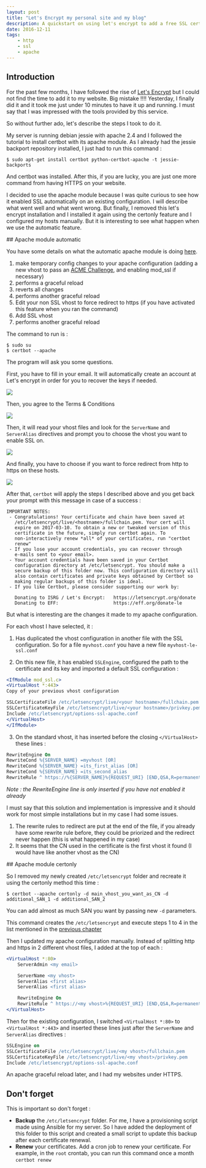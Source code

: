```yaml
---
layout: post
title: "Let's Encrypt my personal site and my blog"
description: A quickstart on using let's encrypt to add a free SSL certificate to your websites
date: 2016-12-11
tags:
    - http
    - ssl
    - apache
---
```



## Introduction

For the past few months, I have followed the rise of [Let's Encrypt](https://letsencrypt.org/) but I could not find the time to add it to my website. Big mistake !!!! Yesterday, I finally did it and it took me just under 10 minutes to have it up and running. I must say that I was impressed with the tools provided by this service.

So without further ado, let's describe the steps I took to do it.

My server is running debian jessie with apache 2.4 and I followed the tutorial to install certbot with its apache module. As I already had the jessie backport repository installed, I just had to run this command :

```shell
$ sudo apt-get install certbot python-certbot-apache -t jessie-backports
```

And certbot was installed. After this, if you are lucky, you are just one more command from having HTTPS on your website.

I decided to use the apache module because I was quite curious to see how it enabled SSL automatically on an existing configuration. I will describe what went well and what went wrong. But finally, I removed this let's encrypt installation and I installed it again using the certonly feature and I configured my hosts manually. But it is interesting to see what happen when we use the automatic feature.

## Apache module automatic

You have some details on what the automatic apache module is doing [here](https://certbot.eff.org/#debianjessie-apache).

1. make temporary config changes to your apache configuration (adding a new vhost to pass an [ACME Challenge](https://tools.ietf.org/html/draft-ietf-acme-acme-03#section-7.3), and enabling mod_ssl if necessary)
2. performs a graceful reload
3. reverts all changes
4. performs another graceful reload
5. Edit your non SSL vhost to force redirect to https (if you have activated this feature when you ran the command)
6. Add SSL vhost
7. performs another graceful reload

The command to run is :

```shell
$ sudo su
$ certbot --apache
```

The program will ask you some questions.

First, you have to fill in your email. It will automatically create an account at Let's encrypt in order for you to recover the keys if needed.

![](/assets/img/letsencrypt/mail.png)

Then, you agree to the Terms & Conditions

![](/assets/img/letsencrypt/sla.png)

Then, it will read your vhost files and look for the `ServerName` and `ServerAlias` directives and prompt you to choose the vhost you want to enable SSL on.

![](/assets/img/letsencrypt/select_hostname.png)

And finally, you have to choose if you want to force redirect from http to https on these hosts.

![](/assets/img/letsencrypt/secure_mode.png)

After that, `certbot` will apply the steps I described above and you get back your prompt with this message in case of a success :

```
IMPORTANT NOTES:
 - Congratulations! Your certificate and chain have been saved at
   /etc/letsencrypt/live/<hostname>/fullchain.pem. Your cert will
   expire on 2017-03-10. To obtain a new or tweaked version of this
   certificate in the future, simply run certbot again. To
   non-interactively renew *all* of your certificates, run "certbot
   renew"
 - If you lose your account credentials, you can recover through
   e-mails sent to <your email>.
 - Your account credentials have been saved in your Certbot
   configuration directory at /etc/letsencrypt. You should make a
   secure backup of this folder now. This configuration directory will
   also contain certificates and private keys obtained by Certbot so
   making regular backups of this folder is ideal.
 - If you like Certbot, please consider supporting our work by:

   Donating to ISRG / Let's Encrypt:   https://letsencrypt.org/donate
   Donating to EFF:                    https://eff.org/donate-le
```

But what is interesting are the changes it made to my apache configuration.

For each vhost I have selected, it :

1. Has duplicated the vhost configuration in another file with the SSL configuration. So for a file `myvhost.conf` you have a new file `myvhost-le-ssl.conf`

2. On this new file, it has enabled `SSLEngine`, configured the path to the certificate and its key and imported a default SSL configuration :

```apache
<IfModule mod_ssl.c>
<VirtualHost *:443>
Copy of your previous vhost configuration

SSLCertificateFile /etc/letsencrypt/live/<your hostname>/fullchain.pem
SSLCertificateKeyFile /etc/letsencrypt/live/<your hostname>/privkey.pem
Include /etc/letsencrypt/options-ssl-apache.conf
</VirtualHost>
</IfModule>
```

3. On the standard vhost, it has inserted before the closing `</VirtualHost>` these lines :

```apache
RewriteEngine On
RewriteCond %{SERVER_NAME} =myvhost [OR]
RewriteCond %{SERVER_NAME} =its_first_alias [OR]
RewriteCond %{SERVER_NAME} =its_second_alias
RewriteRule ^ https://%{SERVER_NAME}%{REQUEST_URI} [END,QSA,R=permanent]
```

*Note : the RewriteEngine line is only inserted if you have not enabled it already*

I must say that this solution and implementation is impressive and it should work for most simple installations but in my case I had some issues.

1. The rewrite rules to redirect are put at the end of the file, if you already have some rewrite rule before, they could be priorized and the redirect never happen (this is what happened in my case)
2. It seems that the CN used in the certificate is the first vhost it found (I would have like another vhost as the CN)


## Apache module certonly

So I removed my newly created `/etc/letsencrypt` folder and recreate it using the certonly method this time :

```shell
$ certbot --apache certonly -d main_vhost_you_want_as_CN -d additional_SAN_1 -d additional_SAN_2
```

You can add almost as much SAN you want by passing new `-d` parameters.

This command creates the `/etc/letsencrypt` and execute steps 1 to 4 in the list mentioned in the [previous chapter](#apache-module-automatic)

Then I updated my apache configuration manually. Instead of splitting http and https in 2 different vhost files, I added at the top of each :

```apache
<VirtualHost *:80>
    ServerAdmin <my email>

    ServerName <my vhost>
    ServerAlias <first alias>
    ServerAlias <first alias>

    RewriteEngine On
    RewriteRule ^ https://<my vhost>%{REQUEST_URI} [END,QSA,R=permanent]
</VirtualHost>
```

Then for the existing configuration, I switched `<VirtualHost *:80>` to `<VirtualHost *:443>` and inserted these lines just after the `ServerName` and `ServerAlias` directives :

```apache
SSLEngine on
SSLCertificateFile /etc/letsencrypt/live/<my vhost>/fullchain.pem
SSLCertificateKeyFile /etc/letsencrypt/live/<my vhost>/privkey.pem
Include /etc/letsencrypt/options-ssl-apache.conf
```

An apache graceful reload later, and I had my websites under HTTPS.

## Don't forget

This is important so don't forget :

* **Backup** the `/etc/letsencrypt` folder. For me, I have a provisioning script made using Ansible for my server. So I have added the deployment of this folder to this script and created a small script to update this backup after each certificate renewal.
* **Renew** your certificates. Add a cron job to renew your certificate. For example, in the `root` crontab, you can run this command once a month `certbot renew`
